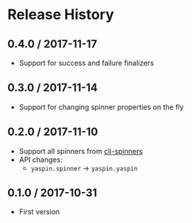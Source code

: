 Release History
===============

0.4.0 / 2017-11-17
------------------

* Support for success and failure finalizers


0.3.0 / 2017-11-14
------------------

* Support for changing spinner properties on the fly


0.2.0 / 2017-11-10
------------------

* Support all spinners from [cli-spinners](https://github.com/sindresorhus/cli-spinners)
* API changes:
    - `yaspin.spinner` -> `yaspin.yaspin`


0.1.0 / 2017-10-31
------------------

* First version
